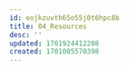 ```yaml
---
id: eojkzuvth65o55j0t6hpc8b
title: 04_Resources
desc: ''
updated: 1701924412208
created: 1701005570398
---
```



